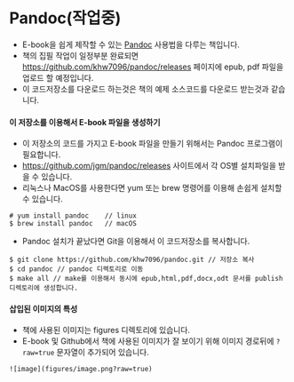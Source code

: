 # Pandoc(작업중)
- E-book을 쉽게 제작할 수 있는 [Pandoc](http://www.pandoc.org) 사용법을 다루는 책입니다.
- 책의 집필 작업이 일정부분 완료되면 https://github.com/khw7096/pandoc/releases 페이지에 epub, pdf 파일을 업로드 할 예정입니다.
- 이 코드저장소를 다운로드 하는것은 책의 예제 소스코드를 다운로드 받는것과 같습니다.


#### 이 저장소를 이용해서 E-book 파일을 생성하기
- 이 저장소의 코드를 가지고 E-book 파일을 만들기 위해서는 Pandoc 프로그램이 필요합니다.
- https://github.com/jgm/pandoc/releases 사이트에서 각 OS별 설치파일을 받을 수 있습니다.
- 리눅스나 MacOS를 사용한다면 yum 또는 brew 명령어를 이용해 손쉽게 설치할 수 있습니다.
```
# yum install pandoc    // linux
$ brew install pandoc   // macOS
```

- Pandoc 설치가 끝났다면 Git을 이용해서 이 코드저장소를 복사합니다.
```
$ git clone https://github.com/khw7096/pandoc.git // 저장소 복사
$ cd pandoc // pandoc 디렉토리로 이동
$ make all // make를 이용해서 동시에 epub,html,pdf,docx,odt 문서를 publish 디렉토리에 생성합니다.
```

#### 삽입된 이미지의 특성
- 책에 사용된 이미지는 figures 디렉토리에 있습니다.
- E-book 및 Github에서 책에 사용된 이미지가 잘 보이기 위해 이미지 경로뒤에 `?raw=true` 문자열이 추가되어 있습니다.
```
![image](figures/image.png?raw=true)
```
